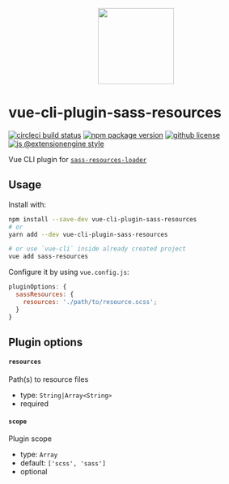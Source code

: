 <p align="center">
  <a href="#">
    <img width="150" src="https://cdn.jsdelivr.net/gh/ExtensionEngine/vue-cli-plugin-sass-resources/media/logo.svg">
  </a>
</p>

# vue-cli-plugin-sass-resources

[![circleci build
status](https://badgen.net/circleci/github/ExtensionEngine/vue-cli-plugin-sass-resources/master?icon)](https://circleci.com/gh/ExtensionEngine/vue-cli-plugin-sass-resources)
[![npm package
version](https://badgen.net/npm/v/vue-cli-plugin-sass-resources)](https://npm.im/vue-cli-plugin-sass-resources)
[![github
license](https://badgen.net/github/license/ExtensionEngine/vue-cli-plugin-sass-resources)](https://github.com/ExtensionEngine/vue-cli-plugin-sass-resources/blob/master/LICENSE)
[![js @extensionengine
style](https://badgen.net/badge/code%20style/@extensionengine/black)](https://github.com/ExtensionEngine/vue-cli-plugin-sass-resources)

Vue CLI plugin for
[`sass-resources-loader`](https://github.com/shakacode/sass-resources-loader)

## Usage

Install with:

```bash
npm install --save-dev vue-cli-plugin-sass-resources
# or
yarn add --dev vue-cli-plugin-sass-resources

# or use `vue-cli` inside already created project
vue add sass-resources
```

Configure it by using `vue.config.js`:

```js
pluginOptions: {
  sassResources: {
    resources: './path/to/resource.scss';
  }
}
```

## Plugin options

#### `resources`

Path(s) to resource files

- type: `String|Array<String>`
- required

#### `scope`

Plugin scope

- type: `Array`
- default: `['scss', 'sass']`
- optional
